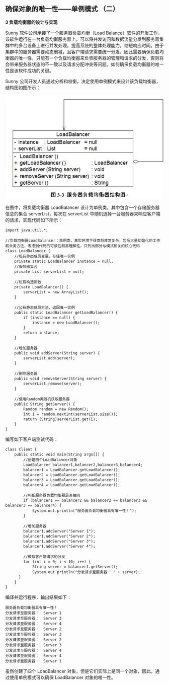 ## 确保对象的唯一性——单例模式 （二）  

**3 负载均衡器的设计与实现**  

Sunny 软件公司承接了一个服务器负载均衡（Load Balance）软件的开发工作，该软件运行在一台负载均衡服务器上，可以将并发访问和数据流量分发到服务器集群中的多台设备上进行并发处理，提高系统的整体处理能力，缩短响应时间。由于集群中的服务器需要动态删减，且客户端请求需要统一分发，因此需要确保负载均衡器的唯一性，只能有一个负载均衡器来负责服务器的管理和请求的分发，否则将会带来服务器状态的不一致以及请求分配冲突等问题。如何确保负载均衡器的唯一性是该软件成功的关键。  

Sunny 公司开发人员通过分析和权衡，决定使用单例模式来设计该负载均衡器，结构图如图所示：  

![](images/1333305551_9779.gif) 

在图中，将负载均衡器 LoadBalancer 设计为单例类，其中包含一个存储服务器信息的集合 serverList，每次在 serverList 中随机选择一台服务器来响应客户端的请求，实现代码如下所示：

```
import java.util.*;

//负载均衡器LoadBalancer：单例类，真实环境下该类将非常复杂，包括大量初始化的工作和业务方法，考虑到代码的可读性和易理解性，只列出部分与模式相关的核心代码
class LoadBalancer {
	//私有静态成员变量，存储唯一实例
	private static LoadBalancer instance = null;
	//服务器集合
	private List serverList = null;
	
	//私有构造函数
	private LoadBalancer() {
		serverList = new ArrayList();
	}
	
	//公有静态成员方法，返回唯一实例
	public static LoadBalancer getLoadBalancer() {
		if (instance == null) {
			instance = new LoadBalancer();
		}
		return instance;
	}
	
	//增加服务器
	public void addServer(String server) {
		serverList.add(server);
	}
	
	//删除服务器
	public void removeServer(String server) {
		serverList.remove(server);
	}
	
	//使用Random类随机获取服务器
	public String getServer() {
		Random random = new Random();
		int i = random.nextInt(serverList.size());
		return (String)serverList.get(i);
	}
}
```

编写如下客户端测试代码：

```
class Client {
	public static void main(String args[]) {
        //创建四个LoadBalancer对象
		LoadBalancer balancer1,balancer2,balancer3,balancer4;
		balancer1 = LoadBalancer.getLoadBalancer();
		balancer2 = LoadBalancer.getLoadBalancer();
		balancer3 = LoadBalancer.getLoadBalancer();
		balancer4 = LoadBalancer.getLoadBalancer();
		
		//判断服务器负载均衡器是否相同
		if (balancer1 == balancer2 && balancer2 == balancer3 && balancer3 == balancer4) {
			System.out.println("服务器负载均衡器具有唯一性！");
		}
		
		//增加服务器
		balancer1.addServer("Server 1");
		balancer1.addServer("Server 2");
		balancer1.addServer("Server 3");
		balancer1.addServer("Server 4");
		
		//模拟客户端请求的分发
		for (int i = 0; i < 10; i++) {
            String server = balancer1.getServer();
			System.out.println("分发请求至服务器： " + server);
      }
	}
}
```

编译并运行程序，输出结果如下：

```
服务器负载均衡器具有唯一性！
分发请求至服务器：  Server 1
分发请求至服务器：  Server 3
分发请求至服务器：  Server 4
分发请求至服务器：  Server 2
分发请求至服务器：  Server 3
分发请求至服务器：  Server 2
分发请求至服务器：  Server 3
分发请求至服务器：  Server 4
分发请求至服务器：  Server 4
分发请求至服务器：  Server 1
```

虽然创建了四个 LoadBalancer 对象，但是它们实际上是同一个对象，因此，通过使用单例模式可以确保 LoadBalancer 对象的唯一性。